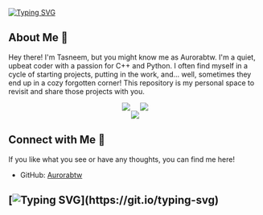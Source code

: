 [![Typing SVG](https://readme-typing-svg.demolab.com?font=Afacad+Flux&pause=1000&color=F78F00&center=true&width=435&lines=Welcome+to+Aurorabtw's+Time+Capsule)](https://git.io/typing-svg)

## About Me 🌌
Hey there! I'm Tasneem, but you might know me as Aurorabtw. I'm a quiet, upbeat coder with a passion for C++ and Python. I often find myself in a cycle of starting projects, putting in the work, and... well, sometimes they end up in a cozy forgotten corner! This repository is my personal space to revisit and share those projects with you.

<div align="center">
    <div style="display: flex; justify-content: center; gap: 20px;">
        <img src="https://github-readme-stats.vercel.app/api?username=aurorabtw&theme=vue&show_icons=true&hide_border=true&count_private=false" />
        <img src="https://github-readme-stats.vercel.app/api/top-langs/?username=aurorabtw&theme=vue&show_icons=true&hide_border=true&layout=compact" />
    </div>
    <img src="https://github-readme-streak-stats.herokuapp.com/?user=aurorabtw&theme=vue&hide_border=true" />
</div>

## Connect with Me 🌌
If you like what you see or have any thoughts, you can find me here!
- GitHub: [Aurorabtw](https://github.com/Aurorabtw)


[![Typing SVG](https://readme-typing-svg.demolab.com?font=Fira+Code&weight=300&size=15&pause=1000&color=F78F00&width=435&lines=See+you+at+the+funny+papers!)](https://git.io/typing-svg)
---


